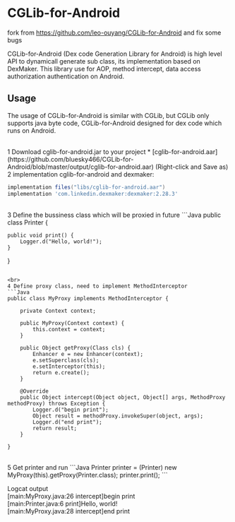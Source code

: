 # CGLib-for-Android

fork from https://github.com/leo-ouyang/CGLib-for-Android and fix some bugs

CGLib-for-Android (Dex code Generation Library for Android) is high level API to dynamicall generate sub class, its implementation based on DexMaker. This library use for AOP, method intercept, data access authorization authentication on Android.
<br>
## Usage
The usage of CGLib-for-Android is similar with CGLib, but CGLib only supports java byte code, CGLib-for-Android designed for dex code which runs on Android.

<br>
1 Download cglib-for-android.jar to your project
* [cglib-for-android.aar](https://github.com/bluesky466/CGLib-for-Android/blob/master/output/cglib-for-android.aar) (Right-click and Save as)

<br>
2 implementation cglib-for-android and dexmaker:

```groovy
implementation files("libs/cglib-for-android.aar")
implementation 'com.linkedin.dexmaker:dexmaker:2.28.3'
```

<br>
3 Define the bussiness class which will be proxied in future
```Java
public class Printer {
    
    public void print() {
        Logger.d("Hello, world!");
    }

}
```

<br>
4 Define proxy class, need to implement MethodInterceptor
```Java
public class MyProxy implements MethodInterceptor {
    
    private Context context;
    
    public MyProxy(Context context) {
        this.context = context;
    }
    
    public Object getProxy(Class cls) {
        Enhancer e = new Enhancer(context);
        e.setSuperclass(cls);
        e.setInterceptor(this);
        return e.create();
    }

    @Override
    public Object intercept(Object object, Object[] args, MethodProxy methodProxy) throws Exception {
        Logger.d("begin print");
        Object result = methodProxy.invokeSuper(object, args);
        Logger.d("end print");
        return result;
    }

}
```

<br>
5 Get printer and run
```Java
Printer printer = (Printer) new MyProxy(this).getProxy(Printer.class);
printer.print();
```

Logcat output
<br>
[main:MyProxy.java:26 intercept]begin print
<br>
[main:Printer.java:6 print]Hello, world!
<br>
[main:MyProxy.java:28 intercept]end print


